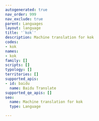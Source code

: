 ```yaml
---
autogenerated: true
nav_order: 999
nav_exclude: true
parent: Languages
layout: language
title: '`kok`'
description: Machine translation for kok
codes:
- kok
names:
- kok
family: []
scripts: []
typology: []
territories: []
supported_apis:
- id: baidu
  name: Baidu Translate
supported_qe_apis: []
seo:
  name: Machine translation for kok
  type: Language

---
```


